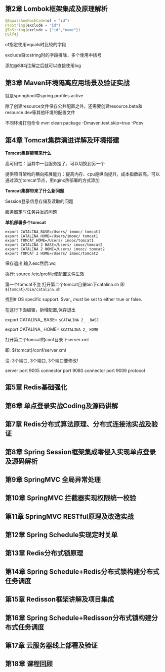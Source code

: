 ## 第2章 Lombok框架集成及原理解析

```java
@EqualsAndHashCode(of = "id")
@ToString(exclude = "id")
@ToString(exclude = {"id","name"})
@Slf4j
```

of指定使用equals时比较的字段      

exclude将tostring时的字段排除，多个使用中括号

添加@Slf4j注解之后就可以直接使用log



## 第3章 Maven环境隔离应用场景及验证实战

就是springboot中spring.profiles.active

除了创建resource文件保存公共配置之外，还需要创建resource.beta和resource.dev等其他环境的配置文件

不同环境打包命令   mvn clean package -Dmaven.test.skip=true -Pdev    







## 第4章 Tomcat集群演进详解及环境搭建

**Tomcat集群能带来什么**

高可用性：当其中一台服务挂了，可以切换到另一个

提供项目架构的横向拓展能力：提高内存、cpu是纵向提升，成本指数较高。可以通过添加tomcat节点，用nginx热部署的方式添加



**Tomcat集群带来了什么新问题**

Session登录信息存储及读取的问题

服务器定时任务并发的问题



**单机部署多个tomcat**

```she
export CATALINA_BASE=/Users/ imooc/ tomcat1 
export CATALINA_HOME=/Users/imooc/ tomcat1 
export TOMCAT_HOME=/Users/ imooc/tomcat1 
export CATALINA 2 BASE=/Users/ imooc/tomcat2 
export CATALINA 2 HOME=/Users/ imooc/ tomcat2 
export TOMCAT 2 HOME=/Users/ imooc/tomcat2 
```

保存退出,输入esc然后:wq 

执行: source /etc/profile使配置文件生效

第一个tomcat不变 打开第二个tomcat目录bin下catalina.sh 即`${tomcat}/bin/catalina.sh`

找到# OS specific support. $var_ _must_ be set to either true or false.

在这行下面编辑，新增配置,保存退出 

export CATALINA_ BASE= `$CATALINA 2_ _BASE ` 

export CATALINA_ HOME= `$CATALINA 2_ HOME`

打开第二个tomcat的conf目录下server.xml

即: ${tomcat}/conf/server.xml

注: 3个端口, 3个端口, 3个端口要修改!

server port 9005    connector port 9080    connector port 9009  protocol









## 第5章 Redis基础强化





## 第6章 单点登录实战Coding及源码讲解





## 第7章 Redis分布式算法原理、分布式连接池实战及验证
## 第8章 Spring Session框架集成零侵入实现单点登录及源码解析
## 第9章 SpringMVC 全局异常处理
## 第10章 SpringMVC 拦截器实现权限统一校验
## 第11章 SpringMVC RESTful原理及改造实战
## 第12章 Spring Schedule实现定时关单
## 第13章 Redis分布式锁原理
## 第14章 Spring Schedule+Redis分布式锁构建分布式任务调度
## 第15章 Redisson框架讲解及项目集成
## 第16章 Spring Schedule+Redisson分布式锁构建分布式任务调度
## 第17章 云服务器线上部署及验证
## 第18章 课程回顾




